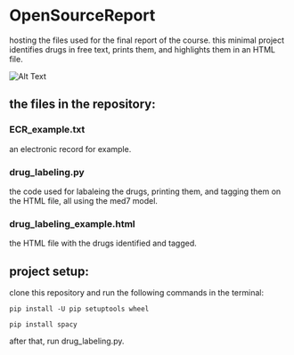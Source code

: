 # OpenSourceReport
hosting the files used for the final report of the course.
this minimal project identifies drugs in free text, prints them, and highlights them in an HTML file.

![Alt Text](https://media.giphy.com/media/QZXgXcl0S825c5s8lF/giphy.gif)

## the files in the repository:

### ECR_example.txt
an electronic record for example.

### drug_labeling.py
the code used for labaleing the drugs, printing them, 
and tagging them on the HTML file, all using the med7 model.

### drug_labeling_example.html
the HTML file with the drugs identified and tagged.

## project setup:

clone this repository and run the following commands in the terminal:

`pip install -U pip setuptools wheel`

`pip install spacy`

after that, run drug_labeling.py.

